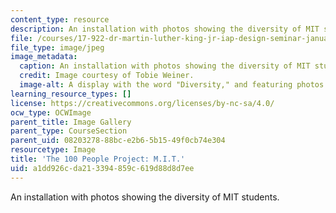 ```yaml
---
content_type: resource
description: An installation with photos showing the diversity of MIT students.
file: /courses/17-922-dr-martin-luther-king-jr-iap-design-seminar-january-iap-2013/a1dd926cda213394859c619d88d8d7ee_MLKdivnew.jpg
file_type: image/jpeg
image_metadata:
  caption: An installation with photos showing the diversity of MIT students.
  credit: Image courtesy of Tobie Weiner.
  image-alt: A display with the word "Diversity," and featuring photos of MIT students.
learning_resource_types: []
license: https://creativecommons.org/licenses/by-nc-sa/4.0/
ocw_type: OCWImage
parent_title: Image Gallery
parent_type: CourseSection
parent_uid: 08203278-88bc-e2b6-5b15-49f0cb74e304
resourcetype: Image
title: 'The 100 People Project: M.I.T.'
uid: a1dd926c-da21-3394-859c-619d88d8d7ee
---
```

An installation with photos showing the diversity of MIT students.